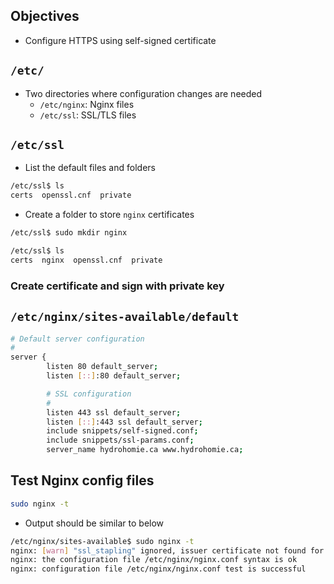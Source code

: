 ## Objectives
- Configure HTTPS using self-signed certificate

## `/etc/`
- Two directories where configuration changes are needed
    - `/etc/nginx`: Nginx files
    - `/etc/ssl`: SSL/TLS files 

## `/etc/ssl`
- List the default files and folders
```bash
/etc/ssl$ ls
certs  openssl.cnf  private
```

- Create a folder to store `nginx` certificates
```bash
/etc/ssl$ sudo mkdir nginx 

/etc/ssl$ ls
certs  nginx  openssl.cnf  private
```

### Create certificate and sign with private key

## `/etc/nginx/sites-available/default`
```bash
# Default server configuration
#
server {
        listen 80 default_server;
        listen [::]:80 default_server;

        # SSL configuration
        #
        listen 443 ssl default_server;
        listen [::]:443 ssl default_server;
        include snippets/self-signed.conf;
        include snippets/ssl-params.conf;
        server_name hydrohomie.ca www.hydrohomie.ca;
```

## Test Nginx config files
```bash
sudo nginx -t
```

- Output should be similar to below
```bash
/etc/nginx/sites-available$ sudo nginx -t
nginx: [warn] "ssl_stapling" ignored, issuer certificate not found for certificate "/etc/ssl/nginx/nginx-selfsigned.crt"
nginx: the configuration file /etc/nginx/nginx.conf syntax is ok
nginx: configuration file /etc/nginx/nginx.conf test is successful
```
